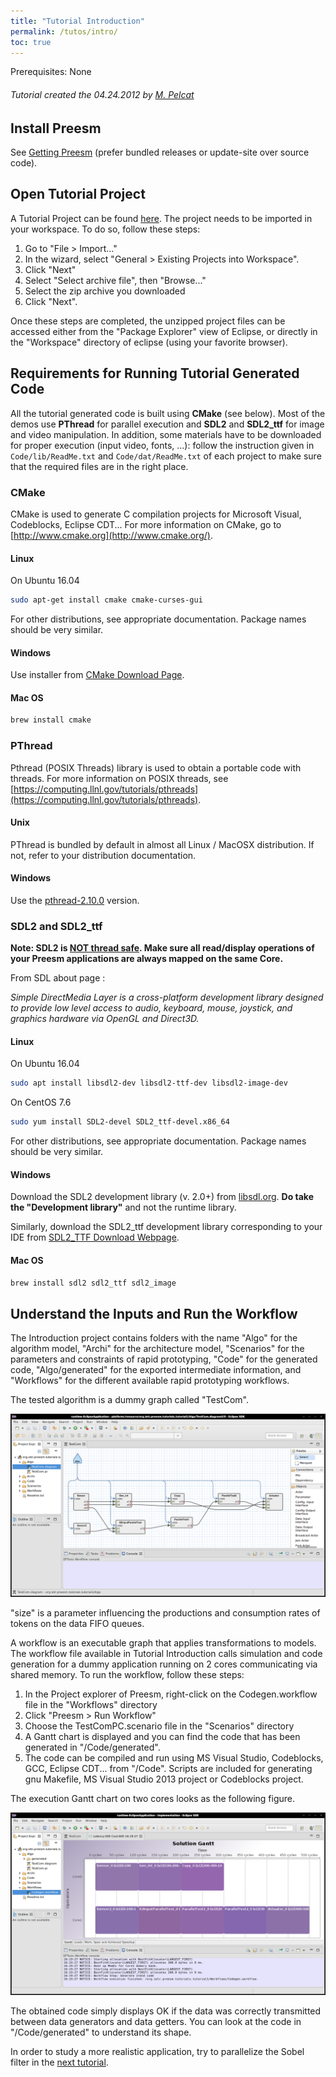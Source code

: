 ```yaml
---
title: "Tutorial Introduction"
permalink: /tutos/intro/
toc: true
---
```


Prerequisites: None

###### Tutorial created the 04.24.2012 by [M. Pelcat](mailto:mpelcat@insa-rennes.fr)

## Install Preesm

See [Getting Preesm](/get/) (prefer bundled releases or update-site over source code).

## Open Tutorial Project

A Tutorial Project can be found [here](/assets/tutos/intro/org.ietr.preesm.tutorials.tutorial1.zip). The project needs to be imported in your workspace. To do so, follow these steps:

1.  Go to "File > Import..."
2.  In the wizard, select  "General > Existing Projects into Workspace".
3.  Click "Next"
4.  Select "Select archive file", then "Browse..."
5.  Select the zip archive you downloaded
6.  Click "Next".

Once these steps are completed, the unzipped project files can be accessed either from the "Package Explorer" view of Eclipse, or directly in the "Workspace" directory of eclipse (using your favorite browser).

## Requirements for Running Tutorial Generated Code

All the tutorial generated code is built using **CMake** (see below). Most of the demos use **PThread** for parallel execution and **SDL2** and **SDL2_ttf** for image and video manipulation. In addition, some materials have to be downloaded for proper execution (input video, fonts, ...): follow the instruction given in ```Code/lib/ReadMe.txt``` and ```Code/dat/ReadMe.txt``` of each project to make sure that the required files are in the right place.

### CMake

CMake is used to generate C compilation projects for Microsoft Visual, Codeblocks, Eclipse CDT... For more information on CMake, go to [http://www.cmake.org](http://www.cmake.org/).

#### Linux

On Ubuntu 16.04

```bash
sudo apt-get install cmake cmake-curses-gui
```

For other distributions, see appropriate documentation. Package names should be very similar.

#### Windows

Use installer from [CMake Download Page](https://cmake.org/download/).

#### Mac OS

```bash
brew install cmake
```

### PThread

Pthread (POSIX Threads) library is used to obtain a portable code with threads. For more information on POSIX threads, see [https://computing.llnl.gov/tutorials/pthreads](https://computing.llnl.gov/tutorials/pthreads).

#### Unix

PThread is bundled by default in almost all Linux / MacOSX distribution. If not, refer to your distribution documentation.

#### Windows

Use the [pthread-2.10.0](/assets/downloads/pthread-2.10.0.zip) version.

### SDL2 and SDL2_ttf

**Note: SDL2 is [NOT thread safe](https://wiki.libsdl.org/FAQDevelopment#Can_I_call_SDL_video_functions_from_multiple_threads.3F). Make sure all read/display operations of your Preesm applications are always mapped on the same Core.**

From SDL about page :

  _Simple DirectMedia Layer is a cross-platform development library designed to provide low level access to audio, keyboard, mouse, joystick, and graphics hardware via OpenGL and Direct3D._

#### Linux

On Ubuntu 16.04

```bash
sudo apt install libsdl2-dev libsdl2-ttf-dev libsdl2-image-dev
```

On CentOS 7.6

```bash
sudo yum install SDL2-devel SDL2_ttf-devel.x86_64
```

For other distributions, see appropriate documentation. Package names should be very similar.

#### Windows

Download the SDL2 development library (v. 2.0+) from [libsdl.org](https://www.libsdl.org/download-2.0.php). **Do take the "Development library"** and not the runtime library.

Similarly, download the SDL2_ttf development library corresponding to your IDE from [SDL2_TTF Download Webpage](https://www.libsdl.org/projects/SDL_ttf/).

#### Mac OS

```bash
brew install sdl2 sdl2_ttf sdl2_image
```

## Understand the Inputs and Run the Workflow

The Introduction project contains folders with the name "Algo" for the algorithm model, "Archi" for the architecture model, "Scenarios" for the parameters and constraints of rapid prototyping, "Code" for the generated code, "Algo/generated" for the exported intermediate information, and "Workflows" for the different available rapid prototyping workflows.

The tested algorithm is a dummy graph called "TestCom".

[![](/assets/tutos/intro/editeur_testcom_pisdf.png)](/assets/tutos/intro/editeur_testcom_pisdf.png)

"size" is a parameter influencing the productions and consumption rates of tokens on the data FIFO queues.

A workflow is an executable graph that applies transformations to models. The workflow file available in Tutorial Introduction calls simulation and code generation for a dummy application running on 2 cores communicating via shared memory. To run the workflow, follow these steps:

1.  In the Project explorer of Preesm, right-click on the Codegen.workflow file in the "Workflows" directory
2.  Click "Preesm > Run Workflow"
3.  Choose the TestComPC.scenario file in the "Scenarios" directory
4.  A Gantt chart is displayed and you can find the code that has been generated in "/Code/generated".
5.  The code can be compiled and run using MS Visual Studio, Codeblocks, GCC, Eclipse CDT... from "/Code". Scripts are included for generating gnu Makefile, MS Visual Studio 2013 project or Codeblocks project.

The execution Gantt chart on two cores looks as the following figure.

[![](/assets/tutos/intro/editeur_gantt_pisdf.png)](/assets/tutos/intro/editeur_gantt_pisdf.png)

The obtained code simply displays OK if the data was correctly transmitted between data generators and data getters. You can look at the code in "/Code/generated" to understand its shape.

In order to study a more realistic application, try to parallelize the Sobel filter in the [next tutorial](/tutos/parasobel).
